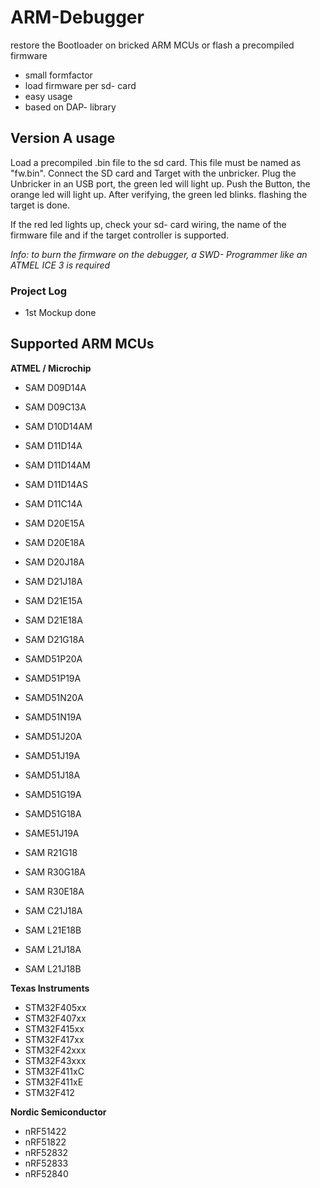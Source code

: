 # ARM-Debugger
restore the Bootloader on bricked ARM MCUs or flash a precompiled firmware

* small formfactor
* load firmware per sd- card
* easy usage
* based on DAP- library

## Version A usage
Load a precompiled .bin file to the sd card. This file must be named as "fw.bin".
Connect the SD card and Target with the unbricker. Plug the Unbricker in an USB port, the green led will light up.
Push the Button, the orange led will light up.
After verifying, the green led blinks. flashing the target is done.

If the red led lights up, check your sd- card wiring, the name of the firmware file and if the target controller is supported.

*Info: to burn the firmware on the debugger, a SWD- Programmer like an ATMEL ICE 3 is required*

### Project Log
* 1st Mockup done

## Supported ARM MCUs
**ATMEL / Microchip**
* SAM D09D14A
* SAM D09C13A
* SAM D10D14AM
* SAM D11D14A
* SAM D11D14AM
* SAM D11D14AS
* SAM D11C14A
* SAM D20E15A
* SAM D20E18A
* SAM D20J18A
* SAM D21J18A
* SAM D21E15A
* SAM D21E18A
* SAM D21G18A
* SAMD51P20A
* SAMD51P19A
* SAMD51N20A
* SAMD51N19A
* SAMD51J20A
* SAMD51J19A
* SAMD51J18A
* SAMD51G19A
* SAMD51G18A
* SAME51J19A

* SAM R21G18
* SAM R30G18A
* SAM R30E18A

* SAM C21J18A

* SAM L21E18B
* SAM L21J18A
* SAM L21J18B

**Texas Instruments**
* STM32F405xx
* STM32F407xx
* STM32F415xx
* STM32F417xx
* STM32F42xxx
* STM32F43xxx
* STM32F411xC
* STM32F411xE
* STM32F412

**Nordic Semiconductor**
* nRF51422
* nRF51822
* nRF52832  
* nRF52833
* nRF52840
